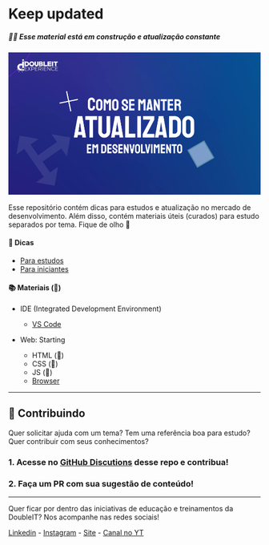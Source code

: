 # Keep updated

##### 🚧🚧 Esse material está em construção e atualização constante

![Como se manter atualizado em desenvolvimento](./assets/images/cover.png)

Esse repositório contém dicas para estudos e atualização no mercado de desenvolvimento. Além disso, contém materiais úteis (curados) para estudo separados por tema. Fique de olho 👀

#### 🤩 Dicas 
- [Para estudos](./topics/intro/tips-study.md)
- [Para iniciantes](./topics/intro/tips-beginners.md)

#### 📚 Materiais (🚧)

- IDE (Integrated Development Environment)
    - [VS Code](./topics/ides/vscode.md)

- Web: Starting
    - HTML (🚧)
    - CSS (🚧)
    - JS (🚧)
    - [Browser](./topics/web-start/browser.md)
---

## 💪 Contribuindo

Quer solicitar ajuda com um tema? Tem uma referência boa para estudo? Quer contribuir com seus conhecimentos?

### 1. Acesse no [GitHub Discutions](https://github.com/doubleit-experience/keep-updated/discussions) desse repo e contribua!

### 2. Faça um PR com sua sugestão de conteúdo!

---

Quer ficar por dentro das iniciativas de educação e treinamentos da DoubleIT? Nos acompanhe nas redes sociais!

[Linkedin](https://br.linkedin.com/company/doubleit) -
[Instagram](https://www.instagram.com/doubleitconsultoria/?hl=en) - 
[Site](https://www.doubleit.com.br/) - [Canal no YT](https://www.youtube.com/channel/UCy7BKjTDyE5I-lQGP0UScXQ)
